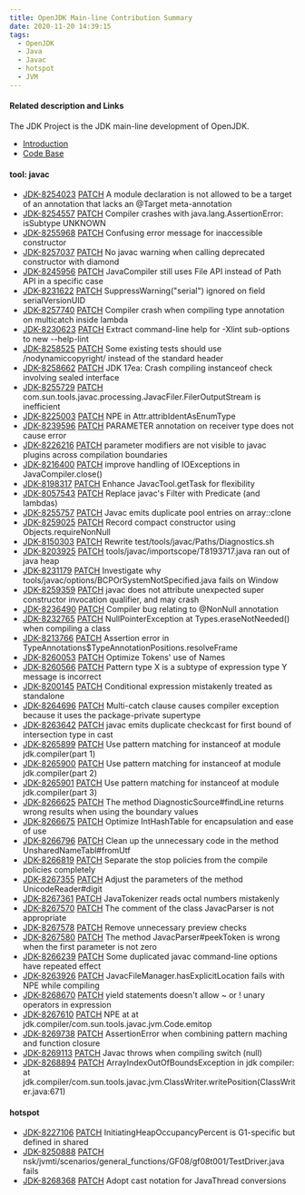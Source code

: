 ```yaml
---
title: OpenJDK Main-line Contribution Summary
date: 2020-11-20 14:39:15
tags:
  - OpenJDK
  - Java
  - Javac
  - hotspot
  - JVM
---
```


#### Related description and Links
The JDK Project is the JDK main-line development of OpenJDK.
- [Introduction](http://openjdk.java.net/projects/jdk)
- [Code Base](https://github.com/openjdk/jdk)


#### tool: javac
- [JDK-8254023](https://bugs.openjdk.java.net/browse/JDK-8254023) [PATCH](https://github.com/openjdk/jdk/pull/622)  A module declaration is not allowed to be a target of an annotation that lacks an @Target meta-annotation
- [JDK-8254557](https://bugs.openjdk.java.net/browse/JDK-8254557) [PATCH](https://github.com/openjdk/jdk/pull/718)  Compiler crashes with java.lang.AssertionError: isSubtype UNKNOWN
- [JDK-8255968](https://bugs.openjdk.java.net/browse/JDK-8255968) [PATCH](https://github.com/openjdk/jdk/pull/1389)  Confusing error message for inaccessible constructor
- [JDK-8257037](https://bugs.openjdk.java.net/browse/JDK-8257037) [PATCH](https://github.com/openjdk/jdk/pull/1490)  No javac warning when calling deprecated constructor with diamond
- [JDK-8245956](https://bugs.openjdk.java.net/browse/JDK-8245956) [PATCH](https://github.com/openjdk/jdk/pull/1553)  JavaCompiler still uses File API instead of Path API in a specific case
- [JDK-8231622](https://bugs.openjdk.java.net/browse/JDK-8231622) [PATCH](https://github.com/openjdk/jdk/pull/1626)  SuppressWarning("serial") ignored on field serialVersionUID
- [JDK-8257740](https://bugs.openjdk.java.net/browse/JDK-8257740) [PATCH](https://github.com/openjdk/jdk/pull/1648)  Compiler crash when compiling type annotation on multicatch inside lambda
- [JDK-8230623](https://bugs.openjdk.java.net/browse/JDK-8230623) [PATCH](https://github.com/openjdk/jdk/pull/1758)  Extract command-line help for -Xlint sub-options to new --help-lint
- [JDK-8258525](https://bugs.openjdk.java.net/browse/JDK-8258525) [PATCH](https://github.com/openjdk/jdk/pull/1732)  Some existing tests should use /nodynamiccopyright/ instead of the standard header
- [JDK-8258662](https://bugs.openjdk.java.net/browse/JDK-8258662) [PATCH](https://github.com/openjdk/jdk/pull/1849)  JDK 17ea: Crash compiling instanceof check involving sealed interface
- [JDK-8255729](https://bugs.openjdk.java.net/browse/JDK-8255729) [PATCH](https://github.com/openjdk/jdk/pull/1854)  com.sun.tools.javac.processing.JavacFiler.FilerOutputStream is inefficient
- [JDK-8225003](https://bugs.openjdk.java.net/browse/JDK-8225003) [PATCH](https://github.com/openjdk/jdk/pull/1864)  NPE in Attr.attribIdentAsEnumType
- [JDK-8239596](https://bugs.openjdk.java.net/browse/JDK-8239596) [PATCH](https://github.com/openjdk/jdk/pull/1881)  PARAMETER annotation on receiver type does not cause error
- [JDK-8226216](https://bugs.openjdk.java.net/browse/JDK-8226216) [PATCH](https://github.com/openjdk/jdk/pull/1890)  parameter modifiers are not visible to javac plugins across compilation boundaries
- [JDK-8216400](https://bugs.openjdk.java.net/browse/JDK-8216400) [PATCH](https://github.com/openjdk/jdk/pull/1895)  improve handling of IOExceptions in JavaCompiler.close()
- [JDK-8198317](https://bugs.openjdk.java.net/browse/JDK-8198317) [PATCH](https://github.com/openjdk/jdk/pull/1896)  Enhance JavacTool.getTask for flexibility
- [JDK-8057543](https://bugs.openjdk.java.net/browse/JDK-8057543) [PATCH](https://github.com/openjdk/jdk/pull/1898)  Replace javac's Filter with Predicate (and lambdas)
- [JDK-8255757](https://bugs.openjdk.java.net/browse/JDK-8255757) [PATCH](https://github.com/openjdk/jdk/pull/1912)  Javac emits duplicate pool entries on array::clone
- [JDK-8259025](https://bugs.openjdk.java.net/browse/JDK-8259025) [PATCH](https://github.com/openjdk/jdk/pull/1917)  Record compact constructor using Objects.requireNonNull
- [JDK-8150303](https://bugs.openjdk.java.net/browse/JDK-8150303) [PATCH](https://github.com/openjdk/jdk/pull/1959)  Rewrite test/tools/javac/Paths/Diagnostics.sh
- [JDK-8203925](https://bugs.openjdk.java.net/browse/JDK-8203925) [PATCH](https://github.com/openjdk/jdk/pull/1998)  tools/javac/importscope/T8193717.java ran out of java heap
- [JDK-8231179](https://bugs.openjdk.java.net/browse/JDK-8231179) [PATCH](https://github.com/openjdk/jdk/pull/2004)  Investigate why tools/javac/options/BCPOrSystemNotSpecified.java fails on Window
- [JDK-8259359](https://bugs.openjdk.java.net/browse/JDK-8259359) [PATCH](https://github.com/openjdk/jdk/pull/2021)  javac does not attribute unexpected super constructor invocation qualifier, and may crash
- [JDK-8236490](https://bugs.openjdk.java.net/browse/JDK-8236490) [PATCH](https://github.com/openjdk/jdk/pull/2060)  Compiler bug relating to @NonNull annotation
- [JDK-8232765](https://bugs.openjdk.java.net/browse/JDK-8232765) [PATCH](https://github.com/openjdk/jdk/pull/2099)  NullPointerException at Types.eraseNotNeeded() when compiling a class
- [JDK-8213766](https://bugs.openjdk.java.net/browse/JDK-8213766) [PATCH](https://github.com/openjdk/jdk/pull/2118)  Assertion error in TypeAnnotations$TypeAnnotationPositions.resolveFrame
- [JDK-8260053](https://bugs.openjdk.java.net/browse/JDK-8260053) [PATCH](https://github.com/openjdk/jdk/pull/2169)  Optimize Tokens' use of Names
- [JDK-8260566](https://bugs.openjdk.java.net/browse/JDK-8260566) [PATCH](https://github.com/openjdk/jdk/pull/2311)  Pattern type X is a subtype of expression type Y message is incorrect
- [JDK-8200145](https://bugs.openjdk.java.net/browse/JDK-8200145) [PATCH](https://github.com/openjdk/jdk/pull/2324)  Conditional expression mistakenly treated as standalone
- [JDK-8264696](https://bugs.openjdk.java.net/browse/JDK-8264696) [PATCH](https://github.com/openjdk/jdk/pull/3374)  Multi-catch clause causes compiler exception because it uses the package-private supertype
- [JDK-8263642](https://bugs.openjdk.java.net/browse/JDK-8263642) [PATCH](https://github.com/openjdk/jdk/pull/3399)  javac emits duplicate checkcast for first bound of intersection type in cast
- [JDK-8265899](https://bugs.openjdk.java.net/browse/JDK-8265899) [PATCH](https://github.com/openjdk/jdk/pull/3673)  Use pattern matching for instanceof at module jdk.compiler(part 1)
- [JDK-8265900](https://bugs.openjdk.java.net/browse/JDK-8265900) [PATCH](https://github.com/openjdk/jdk/pull/3674)  Use pattern matching for instanceof at module jdk.compiler(part 2)
- [JDK-8265901](https://bugs.openjdk.java.net/browse/JDK-8265901) [PATCH](https://github.com/openjdk/jdk/pull/3675)  Use pattern matching for instanceof at module jdk.compiler(part 3)
- [JDK-8266625](https://bugs.openjdk.java.net/browse/JDK-8266625) [PATCH](https://github.com/openjdk/jdk/pull/3899)  The method DiagnosticSource#findLine returns wrong results when using the boundary values
- [JDK-8266675](https://bugs.openjdk.java.net/browse/JDK-8266675) [PATCH](https://github.com/openjdk/jdk/pull/3912)  Optimize IntHashTable for encapsulation and ease of use
- [JDK-8266796](https://bugs.openjdk.java.net/browse/JDK-8266796) [PATCH](https://github.com/openjdk/jdk/pull/3942)  Clean up the unnecessary code in the method UnsharedNameTabl#fromUtf
- [JDK-8266819](https://bugs.openjdk.java.net/browse/JDK-8266819) [PATCH](https://github.com/openjdk/jdk/pull/3961)  Separate the stop policies from the compile policies completely
- [JDK-8267355](https://bugs.openjdk.java.net/browse/JDK-8267355) [PATCH](https://github.com/openjdk/jdk/pull/4106)  Adjust the parameters of the method UnicodeReader#digit
- [JDK-8267361](https://bugs.openjdk.java.net/browse/JDK-8267361) [PATCH](https://github.com/openjdk/jdk/pull/4111)  JavaTokenizer reads octal numbers mistakenly
- [JDK-8267570](https://bugs.openjdk.java.net/browse/JDK-8267570) [PATCH](https://github.com/openjdk/jdk/pull/4153)  The comment of the class JavacParser is not appropriate
- [JDK-8267578](https://bugs.openjdk.java.net/browse/JDK-8267578) [PATCH](https://github.com/openjdk/jdk/pull/4157)  Remove unnecessary preview checks
- [JDK-8267580](https://bugs.openjdk.java.net/browse/JDK-8267580) [PATCH](https://github.com/openjdk/jdk/pull/4158)  The method JavacParser#peekToken is wrong when the first parameter is not zero
- [JDK-8266239](https://bugs.openjdk.java.net/browse/JDK-8266239) [PATCH](https://github.com/openjdk/jdk/pull/4244)  Some duplicated javac command-line options have repeated effect
- [JDK-8263926](https://bugs.openjdk.java.net/browse/JDK-8263926) [PATCH](https://github.com/openjdk/jdk/pull/4523)  JavacFileManager.hasExplicitLocation fails with NPE while compiling
- [JDK-8268670](https://bugs.openjdk.java.net/browse/JDK-8268670) [PATCH](https://github.com/openjdk/jdk17/pull/46)  yield statements doesn't allow ~ or ! unary operators in expression
- [JDK-8267610](https://bugs.openjdk.java.net/browse/JDK-8267610) [PATCH](https://github.com/openjdk/jdk17/pull/59)  NPE at at jdk.compiler/com.sun.tools.javac.jvm.Code.emitop
- [JDK-8269738](https://bugs.openjdk.java.net/browse/JDK-8269738) [PATCH](https://github.com/openjdk/jdk/pull/4678)  AssertionError when combining pattern maching and function closure
- [JDK-8269113](https://bugs.openjdk.java.net/browse/JDK-8269113) [PATCH](https://github.com/openjdk/jdk/pull/4679)  Javac throws when compiling switch (null)
- [JDK-8268894](https://bugs.openjdk.java.net/browse/JDK-8268894) [PATCH](https://github.com/openjdk/jdk/pull/4749) ArrayIndexOutOfBoundsException in jdk compiler: at jdk.compiler/com.sun.tools.javac.jvm.ClassWriter.writePosition(ClassWriter.java:671)


#### hotspot
- [JDK-8227106](https://bugs.openjdk.java.net/browse/JDK-8227106) [PATCH](https://github.com/openjdk/jdk/pull/1217)  InitiatingHeapOccupancyPercent is G1-specific but defined in shared
- [JDK-8250888](https://bugs.openjdk.java.net/browse/JDK-8250888) [PATCH](https://github.com/openjdk/jdk/pull/1319)  nsk/jvmti/scenarios/general_functions/GF08/gf08t001/TestDriver.java fails
- [JDK-8268368](https://bugs.openjdk.java.net/browse/JDK-8268368) [PATCH](https://github.com/openjdk/jdk/pull/4546)  Adopt cast notation for JavaThread conversions

